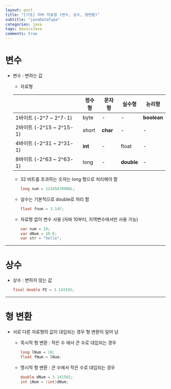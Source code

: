 ```yaml
---
layout: post
title: "[기초] 자바 자료형 (변수, 상수, 형변환)"
subtitle: "javaDataType"
categories: java
tags: basicsJava
comments: true
---
```


# 변수
* 변수 : 변하는 값

    * 자료형

    ||정수형|문자형|실수형|논리형|
    |---|---|---|---|---|
    |1바이트 (-2^7 ~ 2^7-1)|byte|-|-|**boolean**|
    |2바이트 (-2^15 ~ 2^15-1)|short|**char**|-|-|
    |4바이트 (-2^31 ~ 2^31-1)|**int**|-|float|-|
    |8바이트 (-2^63 ~ 2^63-1)|long|-|**double**|-|
    
    * 32 비트를 초과하는 숫자는 long 형으로 처리해야 함
        ```java
        long num = 12345678900L;
        ```

    * 실수는 기본적으로 double로 처리 함
        ```java
        float fnum = 3.14F;
        ```

    * 자료형 없이 변수 사용 (자바 10부터, 지역변수에서만 사용 가능)
        ```java
        var num = 10;
        var dNum = 10.0;
        var str = "hello";
        ```

* * *

# 상수
* 상수 : 변하지 않는 값
    ```java
    final double PI = 3.141592;
    ```

* * *

# 형 변환
* 서로 다른 자료형의 값이 대입되는 경우 형 변환이 일어 남

    * 묵시적 형 변환 : 작은 수 에서 큰 수로 대입되는 경우
        ```java
        long lNum = 10;
        float fNum = lNum;
        ```

    * 명시적 형 변환 : 큰 수에서 작은 수로 대입되는 경우
        ```java
        double dNum = 3.141592;
        int iNum = (int)dNum;
        ```